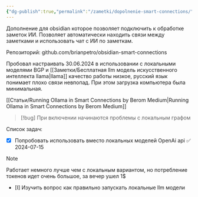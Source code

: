 ```yaml
---
{"dg-publish":true,"permalink":"/zametki/dopolnenie-smart-connections/","tags":["🤖"],"created":"2024-07-02 01:00"}
---
```


Дополнение для obsidian которое позволяет подключить к обработке заметок ИИ. Позволяет автоматически находить связи между заметками и использовать чат с ИИ по заметкам.

Репозиторий: github.com/brianpetro/obsidian-smart-connections

Пробовал настраивать 30.06.2024 в использовании с локальными моделями BGP и [[Заметки/Бесплатная llm модель искусственного интеллекта llama\|llama]] качество работы низкое, русский язык понимает плохо связи невпопад. При этом загрузка компьютера была минимальная.

[[Статьи/Running Ollama in Smart Connections  by Berom  Medium\|Running Ollama in Smart Connections  by Berom  Medium]]

> [!bug]
> При включении начинаются проблемы с локальным графом

Список задач:
- [x] Попробовать использовать вместо локальных моделей OpenAi api ✅ 2024-07-15

> [!note]
> Работает немного лучше чем с локальным вариантом, но потребление токенов идет очень большое, за вечер ушел 1$

- [I] Изучить вопрос как правильно запускать локальные llm модели 